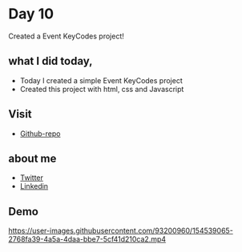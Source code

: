 # Day 10

Created a Event KeyCodes project!


## what I did today,

 - Today I created a simple Event KeyCodes project
 - Created this project with html, css and Javascript


## Visit

 - [Github-repo](https://github.com/KaranChandekar/50projects50days/tree/master/event-keycodes)

 
## about me

 - [Twitter](https://twitter.com/karan_chandekar)
 - [Linkedin](https://www.linkedin.com/in/karan-chandekar-a87263219/)


## Demo

https://user-images.githubusercontent.com/93200960/154539065-2768fa39-4a5a-4daa-bbe7-5cf41d210ca2.mp4
